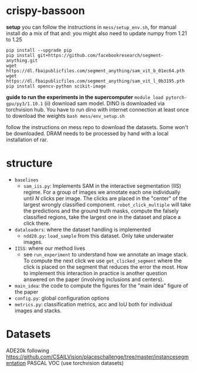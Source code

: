 # crispy-bassoon

**setup**
you can follow the instructions in `mess/setup_env.sh`, for manual install do a mix of that and:
you might also need to update numpy from 1.21 to 1.25
```
pip install --upgrade pip
pip install git+https://github.com/facebookresearch/segment-anything.git
wget https://dl.fbaipublicfiles.com/segment_anything/sam_vit_b_01ec64.pth 
wget https://dl.fbaipublicfiles.com/segment_anything/sam_vit_l_0b3195.pth
pip install opencv-python scikit-image
```

**guide to run the experiments in the supercomputer**
`module load pytorch-gpu/py3/1.10.1` (ii) download sam model. DINO is downloaded via torchvision hub. You have to run dino with internet connection at least once to download the weights 
`bash mess/env_setup.sh`

follow the instructions on mess repo to download the datasets. Some won't be downloaded. DRAM needs to be processed by hand with a local installation of rar.




# structure
- `baselines`
    - `sam_iis.py`: Implements SAM in the interactive segmentation (IIS) regime. For a group of images we annotate each one individually until $N$ clicks per image. The clicks are placed in the "center" of the largest wrongly classified component. `robot_click_multiple` will take the predictions and the ground truth masks, compute the falsely classified regions, take the largest one in the dataset and place a click there. 
- `dataloaders`: where the dataset handling is implemented
    - `ndd20.py`: `load_sample` from this dataset. Only take underwater images.
- `IISS`: where our method lives
    - see `run_experiment` to understand how we annotate an image stack. To compute the next click we use `get_clicked_segment` where the click is placed on the segment that reduces the error the most. How to implement this interaction in practice is another question answered on the paper (involving inclusions and centers).
- `main_idea`: the code to compute the figures for the "main idea" figure of the paper
- `config.py`: global configuration options
- `metrics.py`: classification metrics, acc and IoU both for individual images and stacks.


# Datasets
ADE20k following https://github.com/CSAILVision/placeschallenge/tree/master/instancesegmentation
PASCAL VOC (use torchvision datasets)
